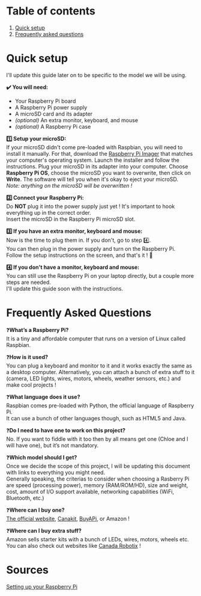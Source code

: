 # Table of contents
1. [Quick setup](https://github.com/nadiaenh/raspberry-pi/blob/main/setup%20guide%20and%20faq.md#quick-setup)
2. [Frequently asked questions](https://github.com/nadiaenh/raspberry-pi/blob/main/setup%20guide%20and%20faq.md#frequently-asked-questions)

# Quick setup
I'll update this guide later on to be specific to the model we will be using.  

**:heavy_check_mark: You will need:**  
- Your Raspberry Pi board 
- A Raspberry Pi power supply 
- A microSD card and its adapter
- *(optional)* An extra monitor, keyboard, and mouse  
- *(optional)* A Raspberry Pi case

**:one: Setup your microSD:**  
If your microSD didn't come pre-loaded with Raspbian, you will need to install it manually. For that, 
download the [Raspberry Pi Imager](https://www.raspberrypi.org/software/) that matches your computer's operating system. Launch 
the installer and follow the instructions. Plug your microSD in its adapter into your computer. Choose **Raspberry Pi OS**, choose the microSD you 
want to overwrite, then click on **Write**.
The software will tell you when it's okay to eject your microSD.  
*Note: anything on the microSD will be overwritten !*  

**:two: Connect your Raspberry Pi:**  
Do **NOT** plug it into the power supply just yet ! It's important to hook everything up in the correct order.  
Insert the microSD in the Raspberry Pi microSD slot.  

**:three: If you have an extra monitor, keyboard and mouse:**  
Now is the time to plug them in. If you don't, go to step :four:.  
You can then plug in the power supply and turn on the Raspberry Pi.  
Follow the setup instructions on the screen, and that's it ! 👏

**:four: If you don't have a monitor, keyboard and mouse:**  
You can still use the Raspberry Pi on your laptop directly, but a couple more steps are needed.  
I'll update this guide soon with the instructions.  

# Frequently Asked Questions

:question:**What’s a Raspberry Pi?**  
It is a tiny and affordable computer that runs on a version of Linux called Raspbian. 

:question:**How is it used?**  
You can plug a keyboard and monitor to it and it works exactly the same as a desktop computer. 
Alternatively, you can attach a bunch of extra stuff to it (camera, LED lights, wires, motors, wheels, weather sensors, etc.) and make cool projects ! 

:question:**What language does it use?**  
Raspbian comes pre-loaded with Python, the official language of Raspberry Pi.  
It can use a bunch of other languages though, such as HTML5 and Java.  

:question:**Do I need to have one to work on this project?**  
No. If you want to fiddle with it too then by all means get one (Chloe and I will have one), but it’s not mandatory. 
 
:question:**Which model should I get?**  
Once we decide the scope of this project, I will be updating this document with links to everything you might need.    
Generally speaking, the criterias to consider when choosing a Rasberry Pi are speed (processing power), memory (RAM/ROM/HD), 
size and weight, cost, amount of I/O support available, networking capabilities (WiFi, Bluetooth, etc.)  

:question:**Where can I buy one?**  
[The official website](https://www.raspberrypi.org/), [Canakit](https://www.canakit.com/), [BuyAPi](https://www.buyapi.ca/), or Amazon !  

:question:**Where can I buy extra stuff?**  
Amazon sells starter kits with a bunch of LEDs, wires, motors, wheels etc.  
You can also check out websites like [Canada Robotix](https://www.canadarobotix.com/) !

# Sources 
[Setting up your Raspberry Pi](https://projects.raspberrypi.org/en/projects/raspberry-pi-setting-up)

